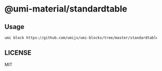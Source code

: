 # @umi-material/standardtable



## Usage

```sh
umi block https://github.com/umijs/umi-blocks/tree/master/standardtable
```

## LICENSE

MIT
